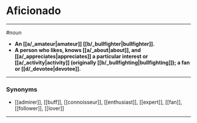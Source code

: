 # Aficionado
---
#noun
- **An [[a/_amateur|amateur]] [[b/_bullfighter|bullfighter]].**
- **A person who likes, knows [[a/_about|about]], and [[a/_appreciates|appreciates]] a particular interest or [[a/_activity|activity]] (originally [[b/_bullfighting|bullfighting]]); a fan or [[d/_devotee|devotee]].**
---
### Synonyms
- [[admirer]], [[buff]], [[connoisseur]], [[enthusiast]], [[expert]], [[fan]], [[follower]], [[lover]]
---
